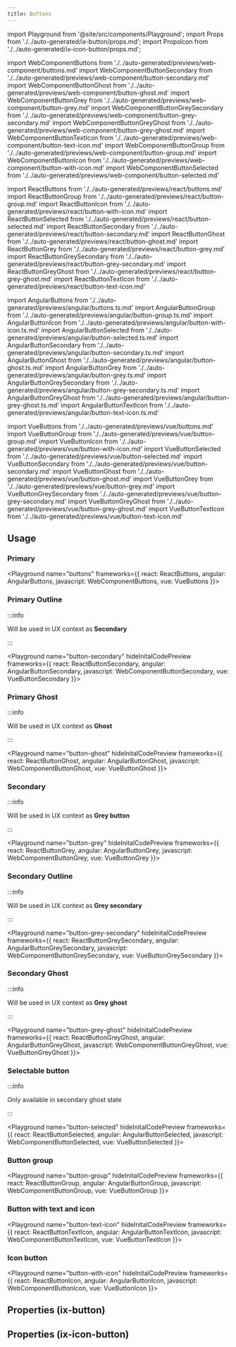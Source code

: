 ```yaml
---
title: Buttons
---
```


import Playground from '@site/src/components/Playground';
import Props from './../auto-generated/ix-button/props.md';
import PropsIcon from './../auto-generated/ix-icon-button/props.md';

import WebComponentButtons from './../auto-generated/previews/web-component/buttons.md'
import WebComponentButtonSecondary from './../auto-generated/previews/web-component/button-secondary.md'
import WebComponentButtonGhost from './../auto-generated/previews/web-component/button-ghost.md'
import WebComponentButtonGrey from './../auto-generated/previews/web-component/button-grey.md'
import WebComponentButtonGreySecondary from './../auto-generated/previews/web-component/button-grey-secondary.md'
import WebComponentButtonGreyGhost from './../auto-generated/previews/web-component/button-grey-ghost.md'
import WebComponentButtonTextIcon from './../auto-generated/previews/web-component/button-text-icon.md'
import WebComponentButtonGroup from './../auto-generated/previews/web-component/button-group.md'
import WebComponentButtonIcon from './../auto-generated/previews/web-component/button-with-icon.md'
import WebComponentButtonSelected from './../auto-generated/previews/web-component/button-selected.md'

import ReactButtons from './../auto-generated/previews/react/buttons.md'
import ReactButtonGroup from './../auto-generated/previews/react/button-group.md'
import ReactButtonIcon from './../auto-generated/previews/react/button-with-icon.md'
import ReactButtonSelected from './../auto-generated/previews/react/button-selected.md'
import ReactButtonSecondary from './../auto-generated/previews/react/button-secondary.md'
import ReactButtonGhost from './../auto-generated/previews/react/button-ghost.md'
import ReactButtonGrey from './../auto-generated/previews/react/button-grey.md'
import ReactButtonGreySecondary from './../auto-generated/previews/react/button-grey-secondary.md'
import ReactButtonGreyGhost from './../auto-generated/previews/react/button-grey-ghost.md'
import ReactButtonTextIcon from './../auto-generated/previews/react/button-text-icon.md'

import AngularButtons from './../auto-generated/previews/angular/buttons.ts.md'
import AngularButtonGroup from './../auto-generated/previews/angular/button-group.ts.md'
import AngularButtonIcon from './../auto-generated/previews/angular/button-with-icon.ts.md'
import AngularButtonSelected from './../auto-generated/previews/angular/button-selected.ts.md'
import AngularButtonSecondary from './../auto-generated/previews/angular/button-secondary.ts.md'
import AngularButtonGhost from './../auto-generated/previews/angular/button-ghost.ts.md'
import AngularButtonGrey from './../auto-generated/previews/angular/button-grey.ts.md'
import AngularButtonGreySecondary from './../auto-generated/previews/angular/button-grey-secondary.ts.md'
import AngularButtonGreyGhost from './../auto-generated/previews/angular/button-grey-ghost.ts.md'
import AngularButtonTextIcon from './../auto-generated/previews/angular/button-text-icon.ts.md'

import VueButtons from './../auto-generated/previews/vue/buttons.md'
import VueButtonGroup from './../auto-generated/previews/vue/button-group.md'
import VueButtonIcon from './../auto-generated/previews/vue/button-with-icon.md'
import VueButtonSelected from './../auto-generated/previews/vue/button-selected.md'
import VueButtonSecondary from './../auto-generated/previews/vue/button-secondary.md'
import VueButtonGhost from './../auto-generated/previews/vue/button-ghost.md'
import VueButtonGrey from './../auto-generated/previews/vue/button-grey.md'
import VueButtonGreySecondary from './../auto-generated/previews/vue/button-grey-secondary.md'
import VueButtonGreyGhost from './../auto-generated/previews/vue/button-grey-ghost.md'
import VueButtonTextIcon from './../auto-generated/previews/vue/button-text-icon.md'

## Usage

### Primary

<Playground
name="buttons"
frameworks={{
  react: ReactButtons,
  angular: AngularButtons,
  javascript: WebComponentButtons,
  vue: VueButtons
}}>
</Playground>

### Primary Outline

:::info

Will be used in UX context as **Secondary**

:::

<Playground
name="button-secondary"
hideInitalCodePreview
frameworks={{
  react: ReactButtonSecondary,
  angular: AngularButtonSecondary,
  javascript: WebComponentButtonSecondary,
  vue: VueButtonSecondary
}}></Playground>

### Primary Ghost

:::info

Will be used in UX context as **Ghost**

:::

<Playground
name="button-ghost"
hideInitalCodePreview
frameworks={{
  react: ReactButtonGhost,
  angular: AngularButtonGhost,
  javascript: WebComponentButtonGhost,
  vue: VueButtonGhost
}}></Playground>

### Secondary

:::info

Will be used in UX context as **Grey button**

:::

<Playground
name="button-grey"
hideInitalCodePreview
frameworks={{
  react: ReactButtonGrey,
  angular: AngularButtonGrey,
  javascript: WebComponentButtonGrey,
  vue: VueButtonGrey
}}></Playground>

### Secondary Outline

:::info

Will be used in UX context as **Grey secondary**

:::

<Playground
name="button-grey-secondary"
hideInitalCodePreview
frameworks={{
  react: ReactButtonGreySecondary,
  angular: AngularButtonGreySecondary,
  javascript: WebComponentButtonGreySecondary,
  vue: VueButtonGreySecondary
}}></Playground>

### Secondary Ghost

:::info

Will be used in UX context as **Grey ghost**

:::

<Playground
name="button-grey-ghost"
hideInitalCodePreview
frameworks={{
  react: ReactButtonGreyGhost,
  angular: AngularButtonGreyGhost,
  javascript: WebComponentButtonGreyGhost,
  vue: VueButtonGreyGhost
}}></Playground>

### Selectable button

:::info

Only available in secondary ghost state

:::

<Playground
name="button-selected"
hideInitalCodePreview
frameworks={{
  react: ReactButtonSelected,
  angular: AngularButtonSelected,
  javascript: WebComponentButtonSelected,
  vue: VueButtonSelected
}}></Playground>

### Button group

<Playground
name="button-group"
hideInitalCodePreview
frameworks={{
  react: ReactButtonGroup,
  angular: AngularButtonGroup,
  javascript: WebComponentButtonGroup,
  vue: VueButtonGroup
}}></Playground>

### Button with text and icon

<Playground
name="button-text-icon"
hideInitalCodePreview
frameworks={{
  react: ReactButtonTextIcon,
  angular: AngularButtonTextIcon,
  javascript: WebComponentButtonTextIcon,
  vue: VueButtonTextIcon
}}></Playground>

### Icon button

<Playground
name="button-with-icon"
hideInitalCodePreview
frameworks={{
  react: ReactButtonIcon,
  angular: AngularButtonIcon,
  javascript: WebComponentButtonIcon,
  vue: VueButtonIcon
}}></Playground>

## Properties (ix-button)

<Props />

## Properties (ix-icon-button)

<PropsIcon />

